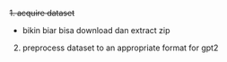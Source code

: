 ~~1. acquire dataset~~
- bikin biar bisa download dan extract zip

2. preprocess dataset to an appropriate format for gpt2
